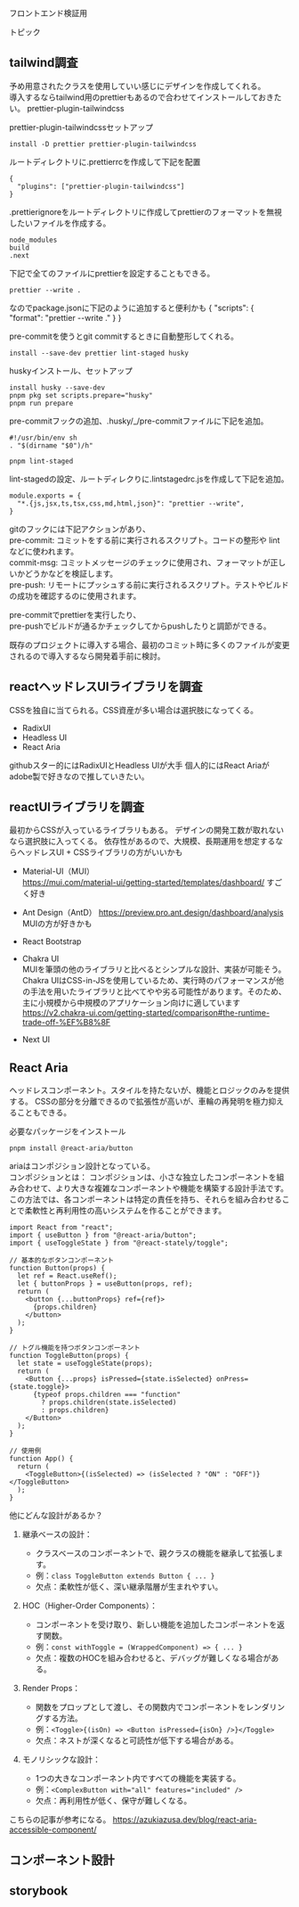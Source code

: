 フロントエンド検証用

トピック

## tailwind調査

予め用意されたクラスを使用していい感じにデザインを作成してくれる。  
導入するならtailwind用のprettierもあるので合わせてインストールしておきたい。
prettier-plugin-tailwindcss

prettier-plugin-tailwindcssセットアップ

```
install -D prettier prettier-plugin-tailwindcss
```

ルートディレクトリに.prettierrcを作成して下記を配置

```
{
  "plugins": ["prettier-plugin-tailwindcss"]
}
```

.prettierignoreをルートディレクトリに作成してprettierのフォーマットを無視したいファイルを作成する。

```
node_modules
build
.next
```

下記で全てのファイルにprettierを設定することもできる。

```
prettier --write .
```

なのでpackage.jsonに下記のように追加すると便利かも
{
"scripts": {
"format": "prettier --write ."
}
}


pre-commitを使うとgit commitするときに自動整形してくれる。
```
install --save-dev prettier lint-staged husky
```

huskyインストール、セットアップ
```
install husky --save-dev
pnpm pkg set scripts.prepare="husky"
pnpm run prepare
```

pre-commitフックの追加、.husky/_/pre-commitファイルに下記を追加。
```
#!/usr/bin/env sh
. "$(dirname "$0")/h"

pnpm lint-staged
```

lint-stagedの設定、ルートディレクりに.lintstagedrc.jsを作成して下記を追加。
```
module.exports = {
  "*.{js,jsx,ts,tsx,css,md,html,json}": "prettier --write",
}
```

gitのフックには下記アクションがあり、  
pre-commit: コミットをする前に実行されるスクリプト。コードの整形や lint などに使われます。  
commit-msg: コミットメッセージのチェックに使用され、フォーマットが正しいかどうかなどを検証します。  
pre-push: リモートにプッシュする前に実行されるスクリプト。テストやビルドの成功を確認するのに使用されます。  

pre-commitでprettierを実行したり、  
pre-pushでビルドが通るかチェックしてからpushしたりと調節ができる。

既存のプロジェクトに導入する場合、最初のコミット時に多くのファイルが変更されるので導入するなら開発着手前に検討。

## reactヘッドレスUIライブラリを調査

CSSを独自に当てられる。CSS資産が多い場合は選択肢になってくる。

- RadixUI
- Headless UI
- React Aria

githubスター的にはRadixUIとHeadless UIが大手
個人的にはReact Ariaがadobe製で好きなので推していきたい。

## reactUIライブラリを調査

最初からCSSが入っているライブラリもある。
デザインの開発工数が取れないなら選択肢に入ってくる。
依存性があるので、大規模、長期運用を想定するならヘッドレスUI + CSSライブラリの方がいいかも

- Material-UI（MUI）  
  https://mui.com/material-ui/getting-started/templates/dashboard/
  すごく好き
- Ant Design（AntD）
  https://preview.pro.ant.design/dashboard/analysis MUIの方が好きかも
- React Bootstrap
- Chakra UI  
  MUIを筆頭の他のライブラリと比べるとシンプルな設計、実装が可能そう。  
  Chakra UIはCSS-in-JSを使用しているため、実行時のパフォーマンスが他の手法を用いたライブラリと比べてやや劣る可能性があります。そのため、主に小規模から中規模のアプリケーション向けに適しています  
  https://v2.chakra-ui.com/getting-started/comparison#the-runtime-trade-off-%EF%B8%8F

- Next UI

## React Aria

ヘッドレスコンポーネント。スタイルを持たないが、機能とロジックのみを提供する。
CSSの部分を分離できるので拡張性が高いが、車輪の再発明を極力抑えることもできる。

必要なパッケージをインストール

```
pnpm install @react-aria/button
```

ariaはコンポジション設計となっている。  
コンポジションとは：
コンポジションは、小さな独立したコンポーネントを組み合わせて、より大きな複雑なコンポーネントや機能を構築する設計手法です。  
この方法では、各コンポーネントは特定の責任を持ち、それらを組み合わせることで柔軟性と再利用性の高いシステムを作ることができます。

```tsx
import React from "react";
import { useButton } from "@react-aria/button";
import { useToggleState } from "@react-stately/toggle";

// 基本的なボタンコンポーネント
function Button(props) {
  let ref = React.useRef();
  let { buttonProps } = useButton(props, ref);
  return (
    <button {...buttonProps} ref={ref}>
      {props.children}
    </button>
  );
}

// トグル機能を持つボタンコンポーネント
function ToggleButton(props) {
  let state = useToggleState(props);
  return (
    <Button {...props} isPressed={state.isSelected} onPress={state.toggle}>
      {typeof props.children === "function"
        ? props.children(state.isSelected)
        : props.children}
    </Button>
  );
}

// 使用例
function App() {
  return (
    <ToggleButton>{(isSelected) => (isSelected ? "ON" : "OFF")}</ToggleButton>
  );
}
```

他にどんな設計があるか？

1. 継承ベースの設計：

   - クラスベースのコンポーネントで、親クラスの機能を継承して拡張します。
   - 例：`class ToggleButton extends Button { ... }`
   - 欠点：柔軟性が低く、深い継承階層が生まれやすい。

2. HOC（Higher-Order Components）：

   - コンポーネントを受け取り、新しい機能を追加したコンポーネントを返す関数。
   - 例：`const withToggle = (WrappedComponent) => { ... }`
   - 欠点：複数のHOCを組み合わせると、デバッグが難しくなる場合がある。

3. Render Props：

   - 関数をプロップとして渡し、その関数内でコンポーネントをレンダリングする方法。
   - 例：`<Toggle>{(isOn) => <Button isPressed={isOn} />}</Toggle>`
   - 欠点：ネストが深くなると可読性が低下する場合がある。

4. モノリシックな設計：
   - 1つの大きなコンポーネント内ですべての機能を実装する。
   - 例：`<ComplexButton with="all" features="included" />`
   - 欠点：再利用性が低く、保守が難しくなる。

こちらの記事が参考になる。
https://azukiazusa.dev/blog/react-aria-accessible-component/

## コンポーネント設計

## storybook

